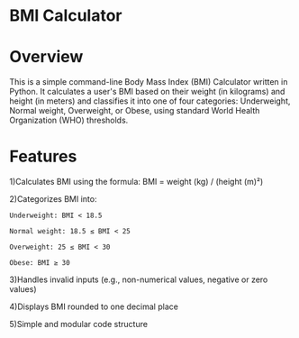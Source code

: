 # BMI Calculator

# Overview

This is a simple command-line Body Mass Index (BMI) Calculator written in Python. It calculates a user's BMI based on their weight (in kilograms) and height (in meters) and classifies it into one of four categories: Underweight, Normal weight, Overweight, or Obese, using standard World Health Organization (WHO) thresholds.

# Features

1)Calculates BMI using the formula: BMI = weight (kg) / (height (m)²)

2)Categorizes BMI into:

    Underweight: BMI < 18.5

    Normal weight: 18.5 ≤ BMI < 25

    Overweight: 25 ≤ BMI < 30

    Obese: BMI ≥ 30

3)Handles invalid inputs (e.g., non-numerical values, negative or zero values)

4)Displays BMI rounded to one decimal place

5)Simple and modular code structure